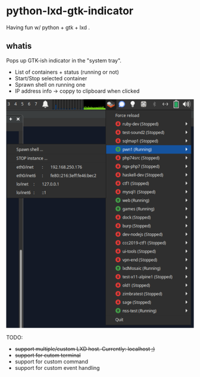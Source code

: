 # python-lxd-gtk-indicator
Having fun w/ python + gtk + lxd .


## whatis 

Pops up GTK-ish indicator in the "system tray". 
* List of containers + status (running or not)
* Start/Stop selected container
* Sprawn shell on running one
* IP address info -> coppy to clipboard when clicked


![Alt text](screens/demo1.png "Demo screenshot")


TODO:
* ~~support multiple/custom LXD host. Currently: localhost ;)~~
* ~~support for cutom terminal~~
* support for custom command
* support for custom event handling 
